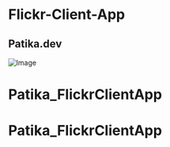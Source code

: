 # Flickr-Client-App

## Patika.dev

![Image](https://global-uploads.webflow.com/6097e0eca1e87557da031fef/609859a191abe5d64b17fed3_Patika%20logo-p-500.png)

# Patika_FlickrClientApp
# Patika_FlickrClientApp
